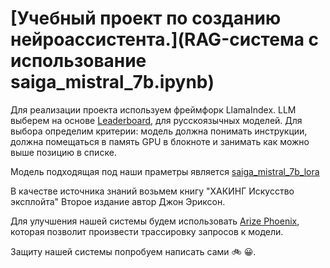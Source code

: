 
# [Учебный проект по созданию нейроассистента.](RAG-система с использование saiga_mistral_7b.ipynb)

Для реализации проекта используем фреймфорк LlamaIndex. LLM выберем на основе [Leaderboard](https://russiansuperglue.com/leaderboard/2), для русскоязычных моделей. Для выбора определим критерии: модель должна понимать инструкции,  должна помещаться в память GPU в блокноте и занимать как можно выше позицию в списке.

Модель подходящая под наши праметры является [saiga_mistral_7b_lora](https://huggingface.co/IlyaGusev/saiga_mistral_7b_lora/tree/main)

В качестве источника знаний возьмем книгу "ХАКИНГ Искусство эксплойта" Второе издание автор Джон Эриксон.

Для улучшения нашей системы будем использовать [Arize Phoenix](https://phoenix.arize.com/), которая позволит произвести трассировку запросов к модели.

Защиту нашей системы попробуем написать сами 🚲 😀.
